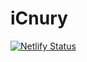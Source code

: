 # iCnury
[![Netlify Status](https://api.netlify.com/api/v1/badges/4e99d389-8ee7-4ee4-967e-cbe4aaa2296a/deploy-status)](https://app.netlify.com/sites/icnury/deploys)